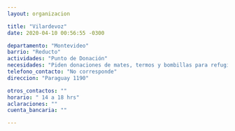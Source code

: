 ```yaml
---
layout: organizacion

title: "Vilardevoz"
date: 2020-04-10 00:56:55 -0300

departamento: "Montevideo"
barrio: "Reducto"
actividades: "Punto de Donación"
necesidades: "Piden donaciones de mates, termos y bombillas para refugiados."
telefono_contacto: "No corresponde"
direccion: "Paraguay 1190"

otros_contactos: ""
horario: " 14 a 18 hrs"
aclaraciones: ""
cuenta_bancaria: ""

---
```

